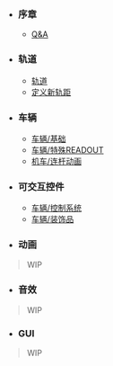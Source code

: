 * ### 序章
  * [Q&A](Main/Markdowns/QaA.md)
* ### 轨道
  * [轨道](Main/Markdowns/Track.md)
  * [定义新轨距](Main/Markdowns/Gauge.md)
* ### 车辆
  * [车辆/基础](Main/Markdowns/Cars.md)
  * [车辆/特殊READOUT](Main/Markdowns/CarsAdvanced.md)
  * [机车/连杆动画](Main/Markdowns/LocoValveGears.md)
* ### 可交互控件
  * [车辆/控制系统](Main/Markdowns/LocosControl.md)
  * [车辆/装饰品](Main/Markdowns/LocosDecoration.md)
* ### 动画
>WIP
* ### 音效
>WIP
* ### GUI
>WIP